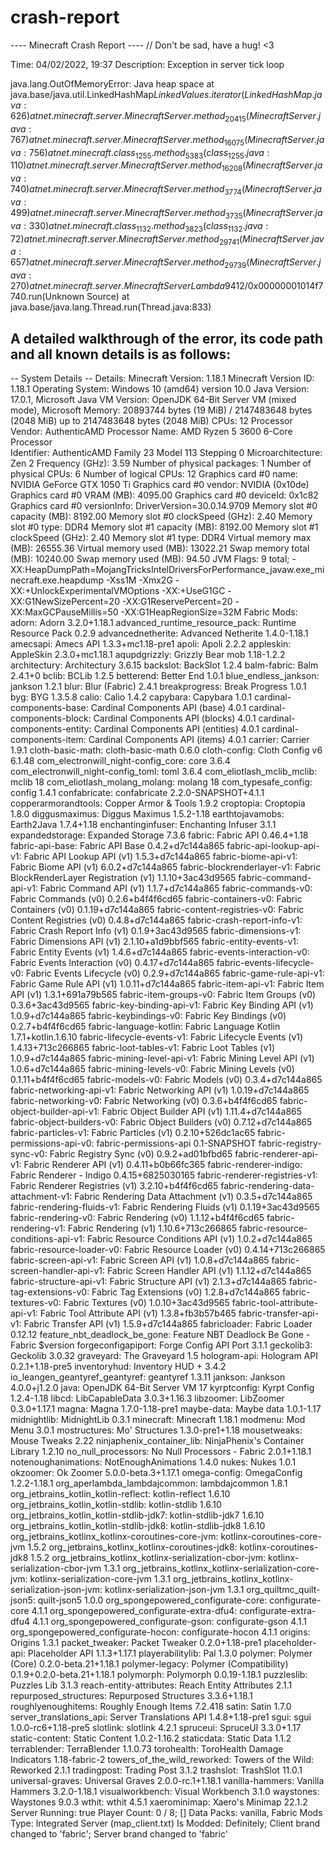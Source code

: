 # crash-report
---- Minecraft Crash Report ----
// Don't be sad, have a hug! <3

Time: 04/02/2022, 19:37
Description: Exception in server tick loop

java.lang.OutOfMemoryError: Java heap space
	at java.base/java.util.LinkedHashMap$LinkedValues.iterator(LinkedHashMap.java:626)
	at net.minecraft.server.MinecraftServer.method_20415(MinecraftServer.java:767)
	at net.minecraft.server.MinecraftServer.method_16075(MinecraftServer.java:756)
	at net.minecraft.class_1255.method_5383(class_1255.java:110)
	at net.minecraft.server.MinecraftServer.method_16208(MinecraftServer.java:740)
	at net.minecraft.server.MinecraftServer.method_3774(MinecraftServer.java:499)
	at net.minecraft.server.MinecraftServer.method_3735(MinecraftServer.java:330)
	at net.minecraft.class_1132.method_3823(class_1132.java:72)
	at net.minecraft.server.MinecraftServer.method_29741(MinecraftServer.java:657)
	at net.minecraft.server.MinecraftServer.method_29739(MinecraftServer.java:270)
	at net.minecraft.server.MinecraftServer$$Lambda$9412/0x00000001014f7740.run(Unknown Source)
	at java.base/java.lang.Thread.run(Thread.java:833)


A detailed walkthrough of the error, its code path and all known details is as follows:
---------------------------------------------------------------------------------------

-- System Details --
Details:
	Minecraft Version: 1.18.1
	Minecraft Version ID: 1.18.1
	Operating System: Windows 10 (amd64) version 10.0
	Java Version: 17.0.1, Microsoft
	Java VM Version: OpenJDK 64-Bit Server VM (mixed mode), Microsoft
	Memory: 20893744 bytes (19 MiB) / 2147483648 bytes (2048 MiB) up to 2147483648 bytes (2048 MiB)
	CPUs: 12
	Processor Vendor: AuthenticAMD
	Processor Name: AMD Ryzen 5 3600 6-Core Processor              
	Identifier: AuthenticAMD Family 23 Model 113 Stepping 0
	Microarchitecture: Zen 2
	Frequency (GHz): 3.59
	Number of physical packages: 1
	Number of physical CPUs: 6
	Number of logical CPUs: 12
	Graphics card #0 name: NVIDIA GeForce GTX 1050 Ti
	Graphics card #0 vendor: NVIDIA (0x10de)
	Graphics card #0 VRAM (MB): 4095.00
	Graphics card #0 deviceId: 0x1c82
	Graphics card #0 versionInfo: DriverVersion=30.0.14.9709
	Memory slot #0 capacity (MB): 8192.00
	Memory slot #0 clockSpeed (GHz): 2.40
	Memory slot #0 type: DDR4
	Memory slot #1 capacity (MB): 8192.00
	Memory slot #1 clockSpeed (GHz): 2.40
	Memory slot #1 type: DDR4
	Virtual memory max (MB): 26555.36
	Virtual memory used (MB): 13022.21
	Swap memory total (MB): 10240.00
	Swap memory used (MB): 94.50
	JVM Flags: 9 total; -XX:HeapDumpPath=MojangTricksIntelDriversForPerformance_javaw.exe_minecraft.exe.heapdump -Xss1M -Xmx2G -XX:+UnlockExperimentalVMOptions -XX:+UseG1GC -XX:G1NewSizePercent=20 -XX:G1ReservePercent=20 -XX:MaxGCPauseMillis=50 -XX:G1HeapRegionSize=32M
	Fabric Mods: 
		adorn: Adorn 3.2.0+1.18.1
		advanced_runtime_resource_pack: Runtime Resource Pack 0.2.9
		advancednetherite: Advanced Netherite 1.4.0-1.18.1
		amecsapi: Amecs API 1.3.3+mc1.18-pre1
		apoli: Apoli 2.2.2
		appleskin: AppleSkin 2.3.0+mc1.18.1
		aqupdgrizzly: Grizzly Bear mob 1.18-1.2.2
		architectury: Architectury 3.6.15
		backslot: BackSlot 1.2.4
		balm-fabric: Balm 2.4.1+0
		bclib: BCLib 1.2.5
		betterend: Better End 1.0.1
		blue_endless_jankson: jankson 1.2.1
		blur: Blur (Fabric) 2.4.1
		breakprogress: Break Progress 1.0.1
		byg: BYG 1.3.5.8
		calio: Calio 1.4.2
		capybara: Capybara 1.0.1
		cardinal-components-base: Cardinal Components API (base) 4.0.1
		cardinal-components-block: Cardinal Components API (blocks) 4.0.1
		cardinal-components-entity: Cardinal Components API (entities) 4.0.1
		cardinal-components-item: Cardinal Components API (items) 4.0.1
		carrier: Carrier 1.9.1
		cloth-basic-math: cloth-basic-math 0.6.0
		cloth-config: Cloth Config v6 6.1.48
		com_electronwill_night-config_core: core 3.6.4
		com_electronwill_night-config_toml: toml 3.6.4
		com_eliotlash_mclib_mclib: mclib 18
		com_eliotlash_molang_molang: molang 18
		com_typesafe_config: config 1.4.1
		confabricate: confabricate 2.2.0-SNAPSHOT+4.1.1
		copperarmorandtools: Copper Armor & Tools 1.9.2
		croptopia: Croptopia 1.8.0
		diggusmaximus: Diggus Maximus 1.5.2-1.18
		earthtojavamobs: Earth2Java 1.7.4+1.18
		enchantinginfuser: Enchanting Infuser 3.1.1
		expandedstorage: Expanded Storage 7.3.6
		fabric: Fabric API 0.46.4+1.18
		fabric-api-base: Fabric API Base 0.4.2+d7c144a865
		fabric-api-lookup-api-v1: Fabric API Lookup API (v1) 1.5.3+d7c144a865
		fabric-biome-api-v1: Fabric Biome API (v1) 6.0.2+d7c144a865
		fabric-blockrenderlayer-v1: Fabric BlockRenderLayer Registration (v1) 1.1.10+3ac43d9565
		fabric-command-api-v1: Fabric Command API (v1) 1.1.7+d7c144a865
		fabric-commands-v0: Fabric Commands (v0) 0.2.6+b4f4f6cd65
		fabric-containers-v0: Fabric Containers (v0) 0.1.19+d7c144a865
		fabric-content-registries-v0: Fabric Content Registries (v0) 0.4.8+d7c144a865
		fabric-crash-report-info-v1: Fabric Crash Report Info (v1) 0.1.9+3ac43d9565
		fabric-dimensions-v1: Fabric Dimensions API (v1) 2.1.10+a1d9bbf565
		fabric-entity-events-v1: Fabric Entity Events (v1) 1.4.6+d7c144a865
		fabric-events-interaction-v0: Fabric Events Interaction (v0) 0.4.17+d7c144a865
		fabric-events-lifecycle-v0: Fabric Events Lifecycle (v0) 0.2.9+d7c144a865
		fabric-game-rule-api-v1: Fabric Game Rule API (v1) 1.0.11+d7c144a865
		fabric-item-api-v1: Fabric Item API (v1) 1.3.1+691a79b565
		fabric-item-groups-v0: Fabric Item Groups (v0) 0.3.6+3ac43d9565
		fabric-key-binding-api-v1: Fabric Key Binding API (v1) 1.0.9+d7c144a865
		fabric-keybindings-v0: Fabric Key Bindings (v0) 0.2.7+b4f4f6cd65
		fabric-language-kotlin: Fabric Language Kotlin 1.7.1+kotlin.1.6.10
		fabric-lifecycle-events-v1: Fabric Lifecycle Events (v1) 1.4.13+713c266865
		fabric-loot-tables-v1: Fabric Loot Tables (v1) 1.0.9+d7c144a865
		fabric-mining-level-api-v1: Fabric Mining Level API (v1) 1.0.6+d7c144a865
		fabric-mining-levels-v0: Fabric Mining Levels (v0) 0.1.11+b4f4f6cd65
		fabric-models-v0: Fabric Models (v0) 0.3.4+d7c144a865
		fabric-networking-api-v1: Fabric Networking API (v1) 1.0.19+d7c144a865
		fabric-networking-v0: Fabric Networking (v0) 0.3.6+b4f4f6cd65
		fabric-object-builder-api-v1: Fabric Object Builder API (v1) 1.11.4+d7c144a865
		fabric-object-builders-v0: Fabric Object Builders (v0) 0.7.12+d7c144a865
		fabric-particles-v1: Fabric Particles (v1) 0.2.10+526dc1ac65
		fabric-permissions-api-v0: fabric-permissions-api 0.1-SNAPSHOT
		fabric-registry-sync-v0: Fabric Registry Sync (v0) 0.9.2+ad01bfbd65
		fabric-renderer-api-v1: Fabric Renderer API (v1) 0.4.11+b0b66fc365
		fabric-renderer-indigo: Fabric Renderer - Indigo 0.4.15+6825030165
		fabric-renderer-registries-v1: Fabric Renderer Registries (v1) 3.2.10+b4f4f6cd65
		fabric-rendering-data-attachment-v1: Fabric Rendering Data Attachment (v1) 0.3.5+d7c144a865
		fabric-rendering-fluids-v1: Fabric Rendering Fluids (v1) 0.1.19+3ac43d9565
		fabric-rendering-v0: Fabric Rendering (v0) 1.1.12+b4f4f6cd65
		fabric-rendering-v1: Fabric Rendering (v1) 1.10.6+713c266865
		fabric-resource-conditions-api-v1: Fabric Resource Conditions API (v1) 1.0.2+d7c144a865
		fabric-resource-loader-v0: Fabric Resource Loader (v0) 0.4.14+713c266865
		fabric-screen-api-v1: Fabric Screen API (v1) 1.0.8+d7c144a865
		fabric-screen-handler-api-v1: Fabric Screen Handler API (v1) 1.1.12+d7c144a865
		fabric-structure-api-v1: Fabric Structure API (v1) 2.1.3+d7c144a865
		fabric-tag-extensions-v0: Fabric Tag Extensions (v0) 1.2.8+d7c144a865
		fabric-textures-v0: Fabric Textures (v0) 1.0.10+3ac43d9565
		fabric-tool-attribute-api-v1: Fabric Tool Attribute API (v1) 1.3.8+fb3b57b465
		fabric-transfer-api-v1: Fabric Transfer API (v1) 1.5.9+d7c144a865
		fabricloader: Fabric Loader 0.12.12
		feature_nbt_deadlock_be_gone: Feature NBT Deadlock Be Gone - Fabric $version
		forgeconfigapiport: Forge Config API Port 3.1.1
		geckolib3: Geckolib 3.0.32
		graveyard: The Graveyard 1.5
		hologram-api: Hologram API 0.2.1+1.18-pre5
		inventoryhud: Inventory HUD + 3.4.2
		io_leangen_geantyref_geantyref: geantyref 1.3.11
		jankson: Jankson 4.0.0+j1.2.0
		java: OpenJDK 64-Bit Server VM 17
		kyrptconfig: Kyrpt Config 1.2.4-1.18
		libcd: LibCapableData 3.0.3+1.16.3
		libzoomer: LibZoomer 0.3.0+1.17.1
		magna: Magna 1.7.0-1.18-pre1
		maybe-data: Maybe data 1.0.1-1.17
		midnightlib: MidnightLib 0.3.1
		minecraft: Minecraft 1.18.1
		modmenu: Mod Menu 3.0.1
		mostructures: Mo' Structures 1.3.0-pre1+1.18
		mousetweaks: Mouse Tweaks 2.22
		ninjaphenix_container_lib: NinjaPhenix's Container Library 1.2.10
		no_null_processors: No Null Processors - Fabric 2.0.1+1.18.1
		notenoughanimations: NotEnoughAnimations 1.4.0
		nukes: Nukes 1.0.1
		okzoomer: Ok Zoomer 5.0.0-beta.3+1.17.1
		omega-config: OmegaConfig 1.2.2-1.18.1
		org_aperlambda_lambdajcommon: lambdajcommon 1.8.1
		org_jetbrains_kotlin_kotlin-reflect: kotlin-reflect 1.6.10
		org_jetbrains_kotlin_kotlin-stdlib: kotlin-stdlib 1.6.10
		org_jetbrains_kotlin_kotlin-stdlib-jdk7: kotlin-stdlib-jdk7 1.6.10
		org_jetbrains_kotlin_kotlin-stdlib-jdk8: kotlin-stdlib-jdk8 1.6.10
		org_jetbrains_kotlinx_kotlinx-coroutines-core-jvm: kotlinx-coroutines-core-jvm 1.5.2
		org_jetbrains_kotlinx_kotlinx-coroutines-jdk8: kotlinx-coroutines-jdk8 1.5.2
		org_jetbrains_kotlinx_kotlinx-serialization-cbor-jvm: kotlinx-serialization-cbor-jvm 1.3.1
		org_jetbrains_kotlinx_kotlinx-serialization-core-jvm: kotlinx-serialization-core-jvm 1.3.1
		org_jetbrains_kotlinx_kotlinx-serialization-json-jvm: kotlinx-serialization-json-jvm 1.3.1
		org_quiltmc_quilt-json5: quilt-json5 1.0.0
		org_spongepowered_configurate-core: configurate-core 4.1.1
		org_spongepowered_configurate-extra-dfu4: configurate-extra-dfu4 4.1.1
		org_spongepowered_configurate-gson: configurate-gson 4.1.1
		org_spongepowered_configurate-hocon: configurate-hocon 4.1.1
		origins: Origins 1.3.1
		packet_tweaker: Packet Tweaker 0.2.0+1.18-pre1
		placeholder-api: Placeholder API 1.1.3+1.17.1
		playerabilitylib: Pal 1.3.0
		polymer: Polymer (Core) 0.2.0-beta.21+1.18.1
		polymer-legacy: Polymer (Compatibility) 0.1.9+0.2.0-beta.21+1.18.1
		polymorph: Polymorph 0.0.19-1.18.1
		puzzleslib: Puzzles Lib 3.1.3
		reach-entity-attributes: Reach Entity Attributes 2.1.1
		repurposed_structures: Repurposed Structures 3.3.6+1.18.1
		roughlyenoughitems: Roughly Enough Items 7.2.418
		satin: Satin 1.7.0
		server_translations_api: Server Translations API 1.4.8+1.18-pre1
		sgui: sgui 1.0.0-rc6+1.18-pre5
		slotlink: slotlink 4.2.1
		spruceui: SpruceUI 3.3.0+1.17
		static-content: Static Content 1.0.2-1.16.2
		staticdata: Static Data 1.1.2
		terrablender: TerraBlender 1.1.0.73
		torohealth: ToroHealth Damage Indicators 1.18-fabric-2
		towers_of_the_wild_reworked: Towers of the Wild: Reworked 2.1.1
		tradingpost: Trading Post 3.1.2
		trashslot: TrashSlot 11.0.1
		universal-graves: Universal Graves 2.0.0-rc.1+1.18.1
		vanilla-hammers: Vanilla Hammers 3.2.0-1.18.1
		visualworkbench: Visual Workbench 3.1.0
		waystones: Waystones 9.0.3
		wthit: wthit 4.5.1
		xaerominimap: Xaero's Minimap 22.1.2
	Server Running: true
	Player Count: 0 / 8; []
	Data Packs: vanilla, Fabric Mods
	Type: Integrated Server (map_client.txt)
	Is Modded: Definitely; Client brand changed to 'fabric'; Server brand changed to 'fabric'
